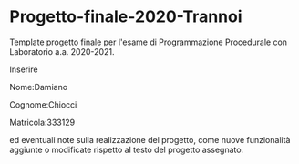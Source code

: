 # Progetto-finale-2020-Trannoi
Template progetto finale per l'esame di Programmazione Procedurale con Laboratorio a.a. 2020-2021.

Inserire

Nome:Damiano

Cognome:Chiocci

Matricola:333129


ed eventuali note sulla realizzazione del progetto, come nuove funzionalità aggiunte o modificate rispetto al testo del progetto assegnato.
